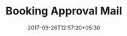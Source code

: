 ---
title: "Booking Approval Mail"
date: 2017-09-26T12:57:20+05:30
draft: false
layout: booking-approval-mail
url: /account/booking-approval-mail-return


---